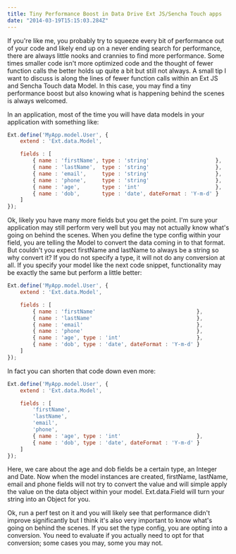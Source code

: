 ```yaml
---
title: Tiny Performance Boost in Data Drive Ext JS/Sencha Touch apps
date: "2014-03-19T15:15:03.284Z"
---
```


If you're like me, you probably try to squeeze every bit of performance out of your code and likely end up on a never ending search for performance, there are always little nooks and crannies to find more performance. Some times smaller code isn't more optimized code and the thought of fewer function calls the better holds up quite a bit but still not always. A small tip I want to discuss is along the lines of fewer function calls within an Ext JS and Sencha Touch data Model. In this case, you may find a tiny performance boost but also knowing what is happening behind the scenes is always welcomed.

In an application, most of the time you will have data models in your application with something like:

```js
Ext.define('MyApp.model.User', {
    extend : 'Ext.data.Model',

    fields : [
        { name : 'firstName', type : 'string'                     },
        { name : 'lastName',  type : 'string'                     },
        { name : 'email',     type : 'string'                     },
        { name : 'phone',     type : 'string'                     },
        { name : 'age',       type : 'int'                        },
        { name : 'dob',       type : 'date', dateFormat : 'Y-m-d' }
    ]
});
```

Ok, likely you have many more fields but you get the point. I'm sure your application may still perform very well but you may not actually know what's going on behind the scenes. When you define the type config within your field, you are telling the Model to convert the data coming in to that format. But couldn't you expect firstName and lastName to always be a string so why convert it? If you do not specify a type, it will not do any conversion at all. If you specify your model like the next code snippet, functionality may be exactly the same but perform a little better:

```js
Ext.define('MyApp.model.User', {
    extend : 'Ext.data.Model',

    fields : [
        { name : 'firstName'                                },
        { name : 'lastName'                                 },
        { name : 'email'                                    },
        { name : 'phone'                                    },
        { name : 'age', type : 'int'                        },
        { name : 'dob', type : 'date', dateFormat : 'Y-m-d' }
    ]
});
```

In fact you can shorten that code down even more:

```js
Ext.define('MyApp.model.User', {
    extend : 'Ext.data.Model',

    fields : [
        'firstName',
        'lastName',
        'email',
        'phone',
        { name : 'age', type : 'int'                        },
        { name : 'dob', type : 'date', dateFormat : 'Y-m-d' }
    ]
});
```

Here, we care about the age and dob fields be a certain type, an Integer and Date. Now when the model instances are created, firstName, lastName, email and phone fields will not try to convert the value and will simple apply the value on the data object within your model. Ext.data.Field will turn your string into an Object for you.

Ok, run a perf test on it and you will likely see that performance didn't improve significantly but I think it's also very important to know what's going on behind the scenes. If you set the type config, you are opting into a conversion. You need to evaluate if you actually need to opt for that conversion; some cases you may, some you may not.
